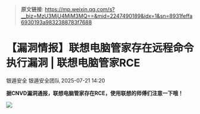 > **原文链接**: https://mp.weixin.qq.com/s?__biz=MzU3MjU4MjM3MQ==&mid=2247490189&idx=1&sn=8931feffa6930193a9832388783f7688

#  【漏洞情报】联想电脑管家存在远程命令执行漏洞 | 联想电脑管家RCE  
银遁安全  银遁安全团队   2025-07-21 14:20  
  
**据CNVD漏洞通报，联想电脑管家存在RCE，使用联想的师傅们注意一下哦！**  
  
  
![](https://mmbiz.qpic.cn/sz_mmbiz_png/yeJvia5dNx5ibw5xnaTT2hwFKNKG9VExfONmVhjJ76OJA2Yar01o50XjuvvWnKIT3EIcciaBicpqd6uy55CbRKORWQ/640?wx_fmt=png&from=appmsg "")  
  
  
